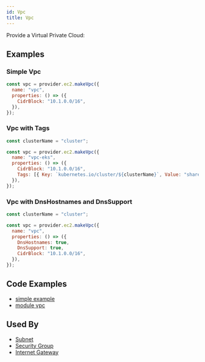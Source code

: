 ```yaml
---
id: Vpc
title: Vpc
---
```


Provide a Virtual Private Cloud:

## Examples

### Simple Vpc

```js
const vpc = provider.ec2.makeVpc({
  name: "vpc",
  properties: () => ({
    CidrBlock: "10.1.0.0/16",
  }),
});
```

### Vpc with Tags

```js
const clusterName = "cluster";

const vpc = provider.ec2.makeVpc({
  name: "vpc-eks",
  properties: () => ({
    CidrBlock: "10.1.0.0/16",
    Tags: [{ Key: `kubernetes.io/cluster/${clusterName}`, Value: "shared" }],
  }),
});
```

### Vpc with DnsHostnames and DnsSupport

```js
const clusterName = "cluster";

const vpc = provider.ec2.makeVpc({
  name: "vpc",
  properties: () => ({
    DnsHostnames: true,
    DnsSupport: true,
    CidrBlock: "10.1.0.0/16",
  }),
});
```

## Code Examples

- [simple example](https://github.com/grucloud/grucloud/blob/main/examples/aws/ec2/ec2-vpc/iac.js#L13)
- [module vpc](https://github.com/grucloud/grucloud/blob/main/packages/modules/aws/vpc/iac.js)

## Used By

- [Subnet](./Subnet)
- [Security Group](./SecurityGroup)
- [Internet Gateway ](./InternetGateway)
